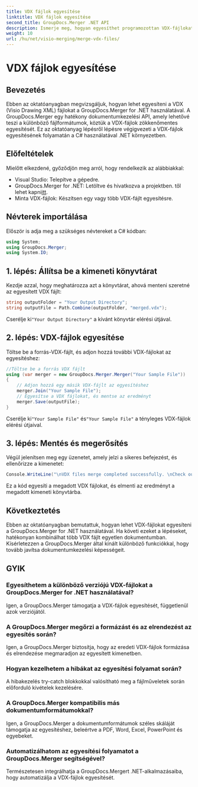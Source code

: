 ```yaml
---
title: VDX fájlok egyesítése
linktitle: VDX fájlok egyesítése
second_title: GroupDocs.Merger .NET API
description: Ismerje meg, hogyan egyesíthet programozottan VDX-fájlokat a GroupDocs.Merger for .NET használatával. Ez az oktatóanyag lépésről lépésre nyújt útmutatót.
weight: 10
url: /hu/net/visio-merging/merge-vdx-files/
---
```


# VDX fájlok egyesítése

## Bevezetés
Ebben az oktatóanyagban megvizsgáljuk, hogyan lehet egyesíteni a VDX (Visio Drawing XML) fájlokat a GroupDocs.Merger for .NET használatával. A GroupDocs.Merger egy hatékony dokumentumkezelési API, amely lehetővé teszi a különböző fájlformátumok, köztük a VDX-fájlok zökkenőmentes egyesítését. Ez az oktatóanyag lépésről lépésre végigvezeti a VDX-fájlok egyesítésének folyamatán a C# használatával .NET környezetben.
## Előfeltételek
Mielőtt elkezdené, győződjön meg arról, hogy rendelkezik az alábbiakkal:
- Visual Studio: Telepítve a gépedre.
-  GroupDocs.Merger for .NET: Letöltve és hivatkozva a projektben. től lehet kapni[itt](https://releases.groupdocs.com/merger/net/).
- Minta VDX-fájlok: Készítsen egy vagy több VDX-fájlt egyesítésre.

## Névterek importálása
Először is adja meg a szükséges névtereket a C# kódban:
```csharp
using System; 
using GroupDocs.Merger;
using System.IO;
```
## 1. lépés: Állítsa be a kimeneti könyvtárat
Kezdje azzal, hogy meghatározza azt a könyvtárat, ahová menteni szeretné az egyesített VDX fájlt:
```csharp
string outputFolder = "Your Output Directory";
string outputFile = Path.Combine(outputFolder, "merged.vdx");
```
 Cserélje ki`"Your Output Directory"` a kívánt könyvtár elérési útjával.
## 2. lépés: VDX-fájlok egyesítése
Töltse be a forrás-VDX-fájlt, és adjon hozzá további VDX-fájlokat az egyesítéshez:
```csharp
//Töltse be a forrás VDX fájlt
using (var merger = new GroupDocs.Merger.Merger("Your Sample File"))
{
    // Adjon hozzá egy másik VDX-fájlt az egyesítéshez
    merger.Join("Your Sample File");
    // Egyesítse a VDX fájlokat, és mentse az eredményt
    merger.Save(outputFile);
}
```
 Cserélje ki`"Your Sample File"` és`"Your Sample File"` a tényleges VDX-fájlok elérési útjaival.
## 3. lépés: Mentés és megerősítés
Végül jelenítsen meg egy üzenetet, amely jelzi a sikeres befejezést, és ellenőrizze a kimenetet:
```csharp
Console.WriteLine("\nVDX files merge completed successfully. \nCheck output in {0}", outputFolder);
```
Ez a kód egyesíti a megadott VDX fájlokat, és elmenti az eredményt a megadott kimeneti könyvtárba.

## Következtetés
Ebben az oktatóanyagban bemutattuk, hogyan lehet VDX-fájlokat egyesíteni a GroupDocs.Merger for .NET használatával. Ha követi ezeket a lépéseket, hatékonyan kombinálhat több VDX fájlt egyetlen dokumentumban. Kísérletezzen a GroupDocs.Merger által kínált különböző funkciókkal, hogy tovább javítsa dokumentumkezelési képességeit.

## GYIK
### Egyesíthetem a különböző verziójú VDX-fájlokat a GroupDocs.Merger for .NET használatával?
Igen, a GroupDocs.Merger támogatja a VDX-fájlok egyesítését, függetlenül azok verziójától.
### A GroupDocs.Merger megőrzi a formázást és az elrendezést az egyesítés során?
Igen, a GroupDocs.Merger biztosítja, hogy az eredeti VDX-fájlok formázása és elrendezése megmaradjon az egyesített kimenetben.
### Hogyan kezelhetem a hibákat az egyesítési folyamat során?
A hibakezelés try-catch blokkokkal valósítható meg a fájlműveletek során előforduló kivételek kezelésére.
### A GroupDocs.Merger kompatibilis más dokumentumformátumokkal?
Igen, a GroupDocs.Merger a dokumentumformátumok széles skáláját támogatja az egyesítéshez, beleértve a PDF, Word, Excel, PowerPoint és egyebeket.
### Automatizálhatom az egyesítési folyamatot a GroupDocs.Merger segítségével?
Természetesen integrálhatja a GroupDocs.Mergert .NET-alkalmazásaiba, hogy automatizálja a VDX-fájlok egyesítését.